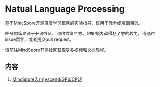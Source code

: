 # Natual Language Processing

基于MindSpore开源深度学习框架的实验指导，仅用于教学或培训目的。

部分内容来源于开源社区、网络或第三方。如果有内容侵犯了您的权力，请通过issue留言，或者提交pull request。

请前往[MindSpore开源社区](https://www.mindspore.cn/)获取更多视频和文档教程。

## 内容

1. [MindSpore入门[Ascend/GPU/CPU]](pratical_course_of_MindSpore/beginner_of_MS)

